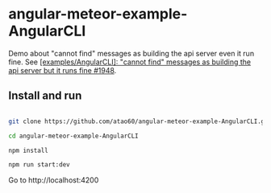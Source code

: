 # angular-meteor-example-AngularCLI

Demo about "cannot find" messages as building the api server even it run fine. See [[examples/AngularCLI]: "cannot find" messages as building the api server but it runs fine #1948](https://github.com/Urigo/angular-meteor/issues/1948).

## Install and run

```bash

git clone https://github.com/atao60/angular-meteor-example-AngularCLI.git

cd angular-meteor-example-AngularCLI

npm install

npm run start:dev

```
Go to http://localhost:4200
